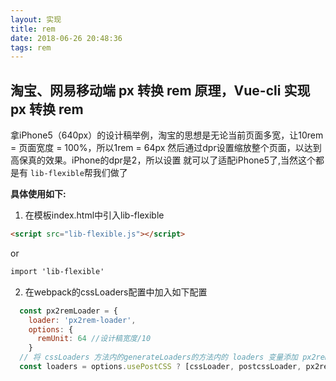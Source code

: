 ```yaml
---
layout: 实现
title: rem
date: 2018-06-26 20:48:36
tags: rem
---
```


## 淘宝、网易移动端 px 转换 rem 原理，Vue-cli 实现 px 转换 rem

拿iPhone5（640px）的设计稿举例，淘宝的思想是无论当前页面多宽，让10rem = 页面宽度 = 100%，所以1rem = 64px 然后通过dpr设置缩放整个页面，以达到高保真的效果。iPhone的dpr是2，所以设置  <meta name="viewport" content="initial-scale=0.5, maximum-scale=0.5, minimum-scale=0.5, user-scalable=no"> 就可以了适配iPhone5了,当然这个都是有 `lib-flexible`帮我们做了

**具体使用如下:**

1. 在模板index.html中引入lib-flexible
```html
<script src="lib-flexible.js"></script>
```
 or
```html
import 'lib-flexible'
```
2. 在webpack的cssLoaders配置中加入如下配置
```javascript
  const px2remLoader = {
    loader: 'px2rem-loader',
    options: {
      remUnit: 64 //设计稿宽度/10
    }
  // 将 cssLoaders 方法内的generateLoaders的方法内的 loaders 变量添加 px2remLoader 
  const loaders = options.usePostCSS ? [cssLoader, postcssLoader, px2remLoader, lessLoader ] : [cssLoader, px2remLoader, lessLoader ]
```

